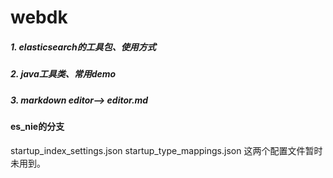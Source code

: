 # webdk
##### 1. elasticsearch的工具包、使用方式
##### 2. java工具类、常用demo
##### 3. markdown editor--> editor.md

#### es_nie的分支
startup_index_settings.json
startup_type_mappings.json
这两个配置文件暂时未用到。